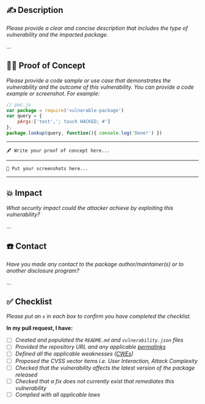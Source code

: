 ## ✍️ Description

_Please provide a clear and concise description that includes the type of vulnerability and the impacted package._

...

## 🕵️‍♂️ Proof of Concept

_Please provide a code sample or use case that demonstrates the vulnerability and the outcome of this vulnerability. You can provide a code example or screenshot. For example:_
```js
// poc.js
var package = require('vulnerable-package')
var query = {
	pArgs:['test','; touch HACKED; #']
};
package.lookup(query, function(){ console.log('Done!') })
```
---
```
🖋️ Write your proof of concept here...
```
---
```
📸 Put your screenshots here...
```
---

## 💥 Impact

_What security impact could the attacker achieve by exploiting this vulnerability?_

...

## ☎️ Contact

_Have you made any contact to the package author/maintainer(s) or to another disclosure program?_

...

## ✅ Checklist

_Please put an `x` in each box to confirm you have completed the checklist._

**In my pull request, I have:**

- [ ] _Created and populated the `README.md` and `vulnerability.json` files_
- [ ] _Provided the repository URL and any applicable [permalinks]([https://help.github.com/en/github/managing-files-in-a-repository/getting-permanent-links-to-files](https://help.github.com/en/github/managing-files-in-a-repository/getting-permanent-links-to-files))_
- [ ] _Defined all the applicable weaknesses ([CWEs]([https://cwe.mitre.org/](https://cwe.mitre.org/)))_
- [ ] _Proposed the CVSS vector items i.e. User Interaction, Attack Complexity_
- [ ] _Checked that the vulnerability affects the latest version of the package released_
- [ ] _Checked that a fix does not currently exist that remediates this vulnerability_
- [ ] _Complied with all applicable laws_
